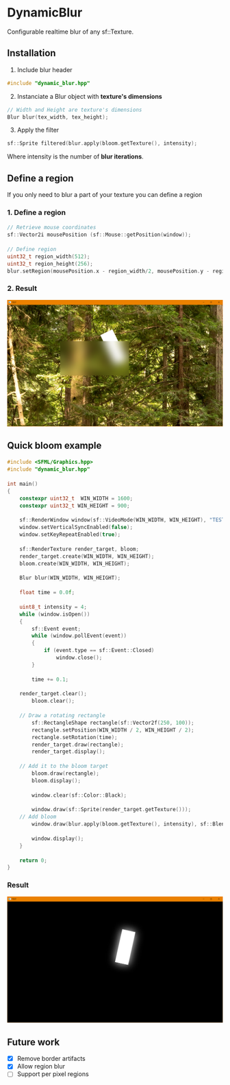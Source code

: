 # DynamicBlur
Configurable realtime blur of any sf::Texture.

## Installation

1. Include blur header 
```cpp
#include "dynamic_blur.hpp"
```

2. Instanciate a Blur object with __texture's dimensions__
```cpp
// Width and Height are texture's dimensions
Blur blur(tex_width, tex_height);
```

3. Apply the filter
```cpp
sf::Sprite filtered(blur.apply(bloom.getTexture(), intensity);
```
Where intensity is the number of __blur iterations__.

## Define a region

If you only need to blur a part of your texture you can define a region

### 1. Define a region

```cpp
// Retrieve mouse coordinates
sf::Vector2i mousePosition (sf::Mouse::getPosition(window));

// Define region
uint32_t region_width(512);
uint32_t region_height(256);
blur.setRegion(mousePosition.x - region_width/2, mousePosition.y - region_height/2, region_width, region_height);
```

### 2. Result
![region](https://github.com/johnBuffer/DynamicBlur/blob/master/img/region_blur.png)

## Quick bloom example

```cpp
#include <SFML/Graphics.hpp>
#include "dynamic_blur.hpp"

int main()
{
    constexpr uint32_t  WIN_WIDTH = 1600;
    constexpr uint32_t WIN_HEIGHT = 900;

    sf::RenderWindow window(sf::VideoMode(WIN_WIDTH, WIN_HEIGHT), "TEST", sf::Style::Default);
    window.setVerticalSyncEnabled(false);
    window.setKeyRepeatEnabled(true);

    sf::RenderTexture render_target, bloom;
    render_target.create(WIN_WIDTH, WIN_HEIGHT);
    bloom.create(WIN_WIDTH, WIN_HEIGHT);

    Blur blur(WIN_WIDTH, WIN_HEIGHT);

    float time = 0.0f;
    
    uint8_t intensity = 4;
    while (window.isOpen())
    {
        sf::Event event;
        while (window.pollEvent(event))
        {
            if (event.type == sf::Event::Closed)
                window.close();
        }

        time += 0.1;
	
	render_target.clear();
        bloom.clear();
        
	// Draw a rotating rectangle
        sf::RectangleShape rectangle(sf::Vector2f(250, 100));
        rectangle.setPosition(WIN_WIDTH / 2, WIN_HEIGHT / 2);
        rectangle.setRotation(time);
        render_target.draw(rectangle);
        render_target.display();
	
	// Add it to the bloom target
        bloom.draw(rectangle);
        bloom.display();

        window.clear(sf::Color::Black);

        window.draw(sf::Sprite(render_target.getTexture()));
	// Add bloom
        window.draw(blur.apply(bloom.getTexture(), intensity), sf::BlendAdd);

        window.display();
    }

    return 0;
}

```
### Result
![bloom](https://github.com/johnBuffer/DynamicBlur/blob/master/img/bloom.png)

## Future work
 - [x] Remove border artifacts
 - [x] Allow region blur
 - [ ] Support per pixel regions
